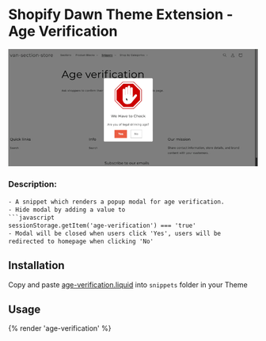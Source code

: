 # Shopify Dawn Theme Extension - Age Verification

![Screen recording](./assets/age-verification.gif)

### Description:

    - A snippet which renders a popup modal for age verification.
    - Hide modal by adding a value to
    ```javascript
    sessionStorage.getItem('age-verification') === 'true'
    - Modal will be closed when users click 'Yes', users will be redirected to homepage when clicking 'No'

## Installation

Copy and paste [age-verification.liquid](./snippets/age-verification.liquid/) into `snippets` folder in your Theme

## Usage

{% render 'age-verification' %}
